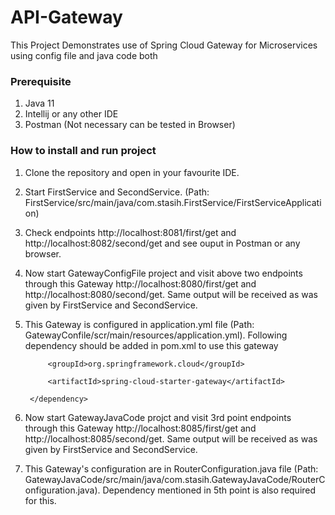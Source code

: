 # API-Gateway
This Project Demonstrates use of Spring Cloud Gateway for Microservices using config file and java code both

### Prerequisite
1. Java 11
2. Intellij or any other IDE
3. Postman (Not necessary can be tested in Browser)

### How to install and run project
1. Clone the repository and open in your favourite IDE.
2. Start FirstService and SecondService. (Path: FirstService/src/main/java/com.stasih.FirstService/FirstServiceApplication)
3. Check endpoints http://localhost:8081/first/get and http://localhost:8082/second/get and see ouput in Postman or any browser.
4. Now start GatewayConfigFile project and visit above two endpoints through this Gateway http://localhost:8080/first/get and http://localhost:8080/second/get. Same output will be received as was given by FirstService and SecondService.
5. This Gateway is configured in application.yml file (Path: GatewayConfile/scr/main/resources/application.yml). Following dependency should be added in pom.xml to use this gateway

    <dependency>
    
			<groupId>org.springframework.cloud</groupId>
      
			<artifactId>spring-cloud-starter-gateway</artifactId>
      
		</dependency>
    
6. Now start GatewayJavaCode projct and visit 3rd point endpoints through this Gateway http://localhost:8085/first/get and http://localhost:8085/second/get. Same output will be received as was given by FirstService and SecondService.
7. This Gateway's configuration are in RouterConfiguration.java file (Path: GatewayJavaCode/src/main/java/com.stasih.GatewayJavaCode/RouterConfiguration.java). Dependency mentioned in 5th point is also required for this.
